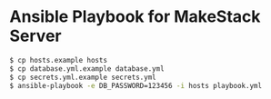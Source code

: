 Ansible Playbook for MakeStack Server
=====================================

```sh
$ cp hosts.example hosts
$ cp database.yml.example database.yml
$ cp secrets.yml.example secrets.yml
$ ansible-playbook -e DB_PASSWORD=123456 -i hosts playbook.yml
```
